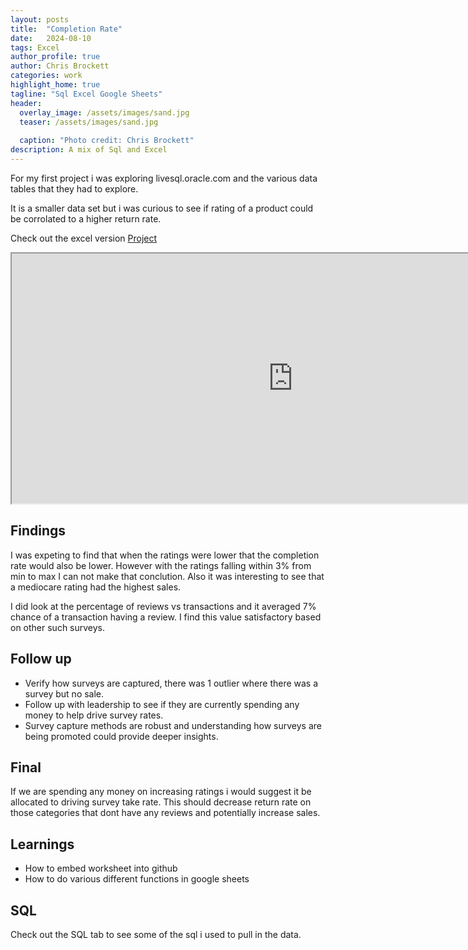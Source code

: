 ```yaml
---
layout: posts
title:  "Completion Rate"
date:   2024-08-10
tags: Excel
author_profile: true
author: Chris Brockett
categories: work
highlight_home: true
tagline: "Sql Excel Google Sheets"
header:
  overlay_image: /assets/images/sand.jpg
  teaser: /assets/images/sand.jpg
  
  caption: "Photo credit: Chris Brockett"
description: A mix of Sql and Excel
---
```


For my first project i was exploring livesql.oracle.com and the various data tables that they had to explore.  

It is a smaller data set but i was curious to see if rating of a product could be corrolated to a higher return rate.

Check out the excel version [Project][Projects]

<iframe src="https://docs.google.com/spreadsheets/d/e/2PACX-1vS5hJ1X57oGWZWlp8BAoUR3eEeI9wRqSuaWvGl9b0Zqz5FzAQe_2uVx0rtzelP1Sg/pubhtml?widget=true&amp;headers=false" width="900" height="400"></iframe>

## Findings
I was expeting to find that when the ratings were lower that the completion rate would also be lower.  However with the ratings falling within 3% from min to max I can not make that conclution.  Also it was interesting to see that a mediocare rating had the highest sales.

I did look at the percentage of reviews vs transactions and it averaged 7% chance of a transaction having a review.  I find this value satisfactory based on other such surveys.
## Follow up
- Verify how surveys are captured, there was 1 outlier where there was a survey but no sale.
- Follow up with leadership to see if they are currently spending any money to help drive survey rates.  
- Survey capture methods are robust and understanding how surveys are being promoted could provide deeper insights.

## Final
If we are spending any money on increasing ratings i would suggest it be allocated to driving survey take rate.  This should decrease return rate on those categories that dont have any reviews and potentially increase sales.

## Learnings
- How to embed worksheet into github
- How to do various different functions in google sheets

## SQL
Check out the SQL tab to see some of the sql i used to pull in the data.  

[Projects]: https://1drv.ms/x/s!Agou-xgvW5RZxBepQE0xpTCSkim7?e=YeJur1